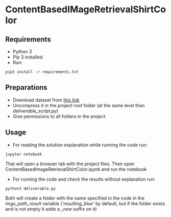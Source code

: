 # ContentBasedIMageRetrievalShirtColor

## Requirements

* Python 3
* Pip 3 installed
* Run:
```
pip3 install -r requirements.txt
```

## Preparations

* Download dataset from [this link](http://app.goldenspear.com/shirts.tar.gz)
* Uncompress it in the project root folder (at the same level than *deliverable_script.py*)
* Give permissions to all folders in the project

## Usage

* For reading the solution explanation while running the code run:
```
jupyter notebook
```
That will open a browser tab with the project files. Then open ContentBasedImageRetrievalShirtColor.ipynb and run the notebook

* For running the code and check the results without explanation run:
```
python3 deliverable.py
```

Both will create a folder with the name specified in the code in the *imgs_path_result* variable ('*resulting_blue*' by default, but if the folder exists and is not empty it adds a *_new* suffix on it)
